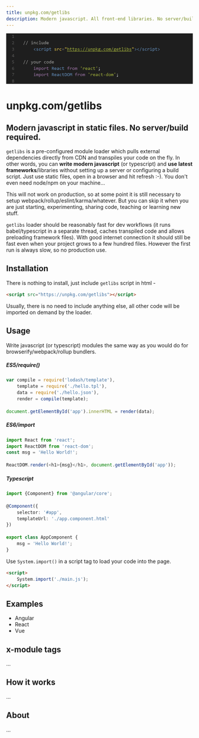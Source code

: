 ```yaml
---
title: unpkg.com/getlibs
description: Modern javascript. All front-end libraries. No server/build.
---
```



![Code preview](code.gif)

# unpkg.com/getlibs 
## Modern javascript in static files. No server/build required.

`getlibs` is a pre-configured module loader which pulls external dependencies directly from CDN and transpiles your code on the fly. 
In other words, you can __write modern javascript__ (or typescript) and __use latest frameworks__/libraries without setting up a server 
or configuring a build script. Just use static files, open in a browser and hit refresh :-). 
You don't even need node/npm on your machine...

This will not work on production, so at some point it is still necessary to setup webpack/rollup/eslint/karma/whatever. 
But you can skip it when you are just starting, experimenting, sharing code, teaching or learning new stuff.

`getlibs` loader should be reasonably fast for dev workflows (it runs babel/typescript in a separate thread, caches transpiled code 
and allows preloading framework files). With good internet connection it should still be fast even when your project 
grows to a few hundred files. However the first run is always slow, so no production use.

## Installation

There is nothing to install, just include `getlibs` script in html -

```html
<script src="https://unpkg.com/getlibs"></script>
```
Usually, there is no need to include anything else, all other code will be imported on demand by the loader.

## Usage

Write javascript (or typescript) modules the same way as you would do for browserify/webpack/rollup bundlers. 

##### ES5/require()
```js
var compile = require('lodash/template'),
    template = require('./hello.tpl'),
    data = require('./hello.json'),
    render = compile(template);

document.getElementById('app').innerHTML = render(data);
```

##### ES6/import
```js
import React from 'react';
import ReactDOM from 'react-dom';
const msg = 'Hello World!';

ReactDOM.render(<h1>{msg}</h1>, document.getElementById('app'));
```

##### Typescript
```ts
import {Component} from '@angular/core';

@Component({
    selector: '#app',
    templateUrl: './app.component.html'
})

export class AppComponent {
    msg = 'Hello World!';
}
```

Use `System.import()` in a script tag to load your code into the page.
```html
<script>
    System.import('./main.js');
</script>
```

## Examples

- Angular
- React
- Vue

## x-module tags

...

## How it works

...

## About

...
